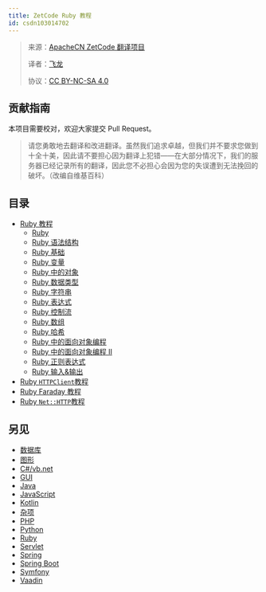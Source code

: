 ```yaml
---
title: ZetCode Ruby 教程
id: csdn103014702
---
```


> 来源：[ApacheCN ZetCode 翻译项目](https://github.com/apachecn/zetcode-zh)
> 
> 译者：[飞龙](https://github.com/wizardforcel)
> 
> 协议：[CC BY-NC-SA 4.0](https://creativecommons.org/licenses/by-nc-sa/4.0/deed.zh)

## 贡献指南

本项目需要校对，欢迎大家提交 Pull Request。

> 请您勇敢地去翻译和改进翻译。虽然我们追求卓越，但我们并不要求您做到十全十美，因此请不要担心因为翻译上犯错——在大部分情况下，我们的服务器已经记录所有的翻译，因此您不必担心会因为您的失误遭到无法挽回的破坏。（改编自维基百科）

## 目录

*   [Ruby 教程](https://github.com/apachecn/zetcode-zh/blob/master/docs/ruby/71.md)
    *   [Ruby](https://github.com/apachecn/zetcode-zh/blob/master/docs/ruby/72.md)
    *   [Ruby 语法结构](https://github.com/apachecn/zetcode-zh/blob/master/docs/ruby/73.md)
    *   [Ruby 基础](https://github.com/apachecn/zetcode-zh/blob/master/docs/ruby/74.md)
    *   [Ruby 变量](https://github.com/apachecn/zetcode-zh/blob/master/docs/ruby/75.md)
    *   [Ruby 中的对象](https://github.com/apachecn/zetcode-zh/blob/master/docs/ruby/76.md)
    *   [Ruby 数据类型](https://github.com/apachecn/zetcode-zh/blob/master/docs/ruby/77.md)
    *   [Ruby 字符串](https://github.com/apachecn/zetcode-zh/blob/master/docs/ruby/78.md)
    *   [Ruby 表达式](https://github.com/apachecn/zetcode-zh/blob/master/docs/ruby/79.md)
    *   [Ruby 控制流](https://github.com/apachecn/zetcode-zh/blob/master/docs/ruby/80.md)
    *   [Ruby 数组](https://github.com/apachecn/zetcode-zh/blob/master/docs/ruby/81.md)
    *   [Ruby 哈希](https://github.com/apachecn/zetcode-zh/blob/master/docs/ruby/82.md)
    *   [Ruby 中的面向对象编程](https://github.com/apachecn/zetcode-zh/blob/master/docs/ruby/83.md)
    *   [Ruby 中的面向对象编程 II](https://github.com/apachecn/zetcode-zh/blob/master/docs/ruby/84.md)
    *   [Ruby 正则表达式](https://github.com/apachecn/zetcode-zh/blob/master/docs/ruby/85.md)
    *   [Ruby 输入&输出](https://github.com/apachecn/zetcode-zh/blob/master/docs/ruby/86.md)
*   [Ruby `HTTPClient`教程](https://github.com/apachecn/zetcode-zh/blob/master/docs/ruby/65.md)
*   [Ruby Faraday 教程](https://github.com/apachecn/zetcode-zh/blob/master/docs/ruby/66.md)
*   [Ruby `Net::HTTP`教程](https://github.com/apachecn/zetcode-zh/blob/master/docs/ruby/67.md)

## 另见

*   [数据库](https://github.com/apachecn/zetcode-zh/blob/master/docs/db/SUMMARY.md)
*   [图形](https://github.com/apachecn/zetcode-zh/blob/master/docs/graph/SUMMARY.md)
*   [C#/vb.net](https://github.com/apachecn/zetcode-zh/blob/master/docs/dotnet/SUMMARY.md)
*   [GUI](https://github.com/apachecn/zetcode-zh/blob/master/docs/gui/SUMMARY.md)
*   [Java](https://github.com/apachecn/zetcode-zh/blob/master/docs/java/SUMMARY.md)
*   [JavaScript](https://github.com/apachecn/zetcode-zh/blob/master/docs/js/SUMMARY.md)
*   [Kotlin](https://github.com/apachecn/zetcode-zh/blob/master/docs/kotlin/SUMMARY.md)
*   [杂项](https://github.com/apachecn/zetcode-zh/blob/master/docs/misc/SUMMARY.md)
*   [PHP](https://github.com/apachecn/zetcode-zh/blob/master/docs/php/SUMMARY.md)
*   [Python](https://github.com/apachecn/zetcode-zh/blob/master/docs/py/SUMMARY.md)
*   [Ruby](https://github.com/apachecn/zetcode-zh/blob/master/docs/ruby/SUMMARY.md)
*   [Servlet](https://github.com/apachecn/zetcode-zh/blob/master/docs/servlet/SUMMARY.md)
*   [Spring](https://github.com/apachecn/zetcode-zh/blob/master/docs/spring/SUMMARY.md)
*   [Spring Boot](https://github.com/apachecn/zetcode-zh/blob/master/docs/spring-boot/SUMMARY.md)
*   [Symfony](https://github.com/apachecn/zetcode-zh/blob/master/docs/symfony/SUMMARY.md)
*   [Vaadin](https://github.com/apachecn/zetcode-zh/blob/master/docs/vaadin/SUMMARY.md)